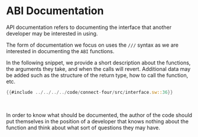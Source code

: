 # ABI Documentation

API documentation refers to documenting the interface that another developer may be interested in using. 

The form of documentation we focus on uses the `///` syntax as we are interested in documenting the `ABI` functions.

In the following snippet, we provide a short description about the functions, the arguments they take, and when the calls will revert. Additional data may be added such as the structure of the return type, how to call the function, etc.

```rust
{{#include ../../../../code/connect-four/src/interface.sw::36}}
```

<br>

In order to know what should be documented, the author of the code should put themselves in the position of a developer that knows nothing about the function and think about what sort of questions they may have.

